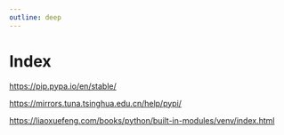 ```yaml
---
outline: deep
---
```


# Index

https://pip.pypa.io/en/stable/

https://mirrors.tuna.tsinghua.edu.cn/help/pypi/

https://liaoxuefeng.com/books/python/built-in-modules/venv/index.html

